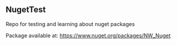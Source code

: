 ## NugetTest

Repo for testing and learning about nuget packages

Package available at: https://www.nuget.org/packages/NW_Nuget